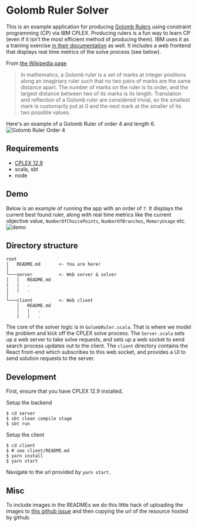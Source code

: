 # Golomb Ruler Solver

This is an example application for producing [Golomb Rulers](https://en.wikipedia.org/wiki/Golomb_ruler) using constraint programming (CP) via IBM CPLEX. Producing rulers is a fun way to learn CP (even if it isn't the most efficient method of producing them). IBM uses it as a training exercise [in their documentation](https://dataplatform.cloud.ibm.com/exchange/public/entry/view/f981e59a5122130858f8899a875e0b54) as well. It includes a web frontend that displays real time metrics of the solve process (see below).

From [the Wikipedia page](https://en.wikipedia.org/wiki/Golomb_ruler)
> In mathematics, a Golomb ruler is a set of marks at integer positions along an imaginary ruler such that no two pairs of marks are the same distance apart. The number of marks on the ruler is its order, and the largest distance between two of its marks is its length. Translation and reflection of a Golomb ruler are considered trivial, so the smallest mark is customarily put at 0 and the next mark at the smaller of its two possible values.

Here's an example of a Golomb Ruler of order 4 and length 6.
![Golomb Ruler Order 4](https://user-images.githubusercontent.com/3643611/81763758-d0544900-9484-11ea-9a75-0ceda490325e.png)


## Requirements
- [CPLEX 12.9](https://www.ibm.com/support/knowledgecenter/SSSA5P_12.9.0/ilog.odms.studio.help/Optimization_Studio/topics/COS_home.html)
- scala, sbt
- node

## Demo
Below is an example of running the app with an order of `7`. It displays the current best found ruler, along with real time metrics like the current objective value, `NumberOfChoicePoints`, `NumberOfBranches`, `MemoryUsage` etc.
![demo](https://user-images.githubusercontent.com/3643611/81000667-7952d200-8dfb-11ea-956b-d98cfe531de7.gif)

## Directory structure
```
root
│   README.md       <- You are here!
│
└───server          <- Web server & solver
│   │   README.md
|   |   .
|   |   .
│   
└───client          <- Web client
    │   README.md
    |   |   .
    |   |   .
```

The core of the solver logic is in `GolombRuler.scala`. That is where we model the problem and kick off the CPLEX solve process. The `Server.scala` sets up a web server to take solve requests, and sets up a web socket to send search process updates out to the client. The `client` directory contains the React front-end which subscribes to this web socket, and provides a UI to send solution requests to the server.

## Development
First, ensure that you have CPLEX 12.9 installed.

Setup the backend
```
$ cd server
$ sbt clean compile stage
$ sbt run
```

Setup the client
```
$ cd client
$ # see client/README.md
$ yarn install
$ yarn start
```

Navigate to the url provided by `yarn start`.

## Misc
To include images in the READMEs we do this little hack of uploading the images to [this github issue](https://github.com/strateos/golomb-solver/issues/3) and then copying the url of the resource hosted by github.
